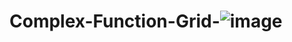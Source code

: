 # Complex-Function-Grid-![image](https://github.com/user-attachments/assets/f79207cf-e781-4dd7-b48d-289281d3d79a)
